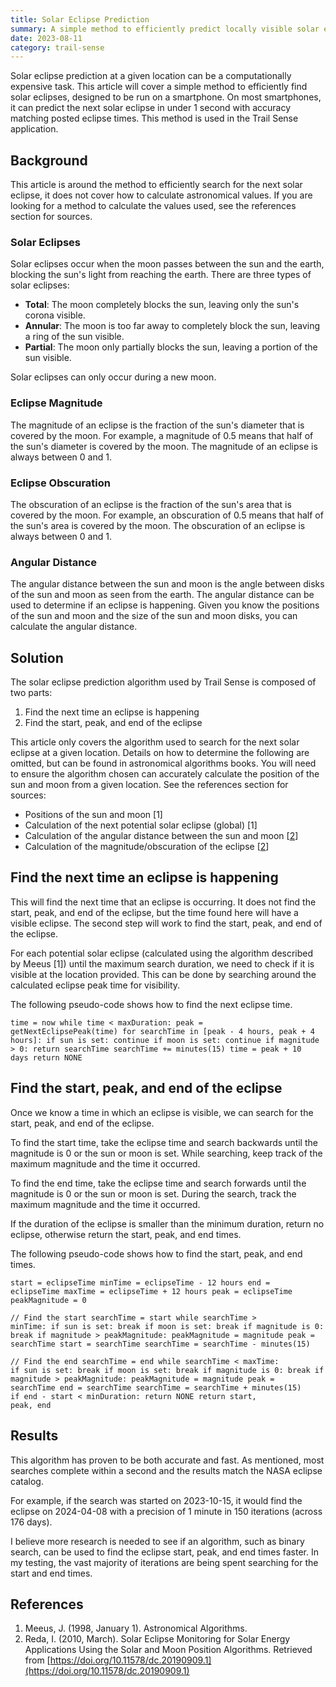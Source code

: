 ```yaml
---
title: Solar Eclipse Prediction
summary: A simple method to efficiently predict locally visible solar eclipses, designed to be run on a smartphone.
date: 2023-08-11
category: trail-sense
---
```


Solar eclipse prediction at a given location can be a computationally expensive task. This article will cover a simple method to efficiently find solar eclipses, designed to be run on a smartphone. On most smartphones, it can predict the next solar eclipse in under 1 second with accuracy matching posted eclipse times. This method is used in the Trail Sense application.

## Background

This article is around the method to efficiently search for the next solar eclipse, it does not cover how to calculate astronomical values. If you are looking for a method to calculate the values used, see the references section for sources.

### Solar Eclipses
Solar eclipses occur when the moon passes between the sun and the earth, blocking the sun's light from reaching the earth. There are three types of solar eclipses:

- **Total**: The moon completely blocks the sun, leaving only the sun's corona visible.
- **Annular**: The moon is too far away to completely block the sun, leaving a ring of the sun visible.
- **Partial**: The moon only partially blocks the sun, leaving a portion of the sun visible.

Solar eclipses can only occur during a new moon.

### Eclipse Magnitude
The magnitude of an eclipse is the fraction of the sun's diameter that is covered by the moon. For example, a magnitude of 0.5 means that half of the sun's diameter is covered by the moon. The magnitude of an eclipse is always between 0 and 1.

### Eclipse Obscuration
The obscuration of an eclipse is the fraction of the sun's area that is covered by the moon. For example, an obscuration of 0.5 means that half of the sun's area is covered by the moon. The obscuration of an eclipse is always between 0 and 1.

### Angular Distance
The angular distance between the sun and moon is the angle between disks of the sun and moon as seen from the earth. The angular distance can be used to determine if an eclipse is happening. Given you know the positions of the sun and moon and the size of the sun and moon disks, you can calculate the angular distance.

## Solution

The solar eclipse prediction algorithm used by Trail Sense is composed of two parts:

1. Find the next time an eclipse is happening
2. Find the start, peak, and end of the eclipse

This article only covers the algorithm used to search for the next solar eclipse at a given location. Details on how to determine the following are omitted, but can be found in astronomical algorithms books. You will need to ensure the algorithm chosen can accurately calculate the position of the sun and moon from a given location. See the references section for sources:

- Positions of the sun and moon [1]
- Calculation of the next potential solar eclipse (global) [1]
- Calculation of the angular distance between the sun and moon [[2](https://doi.org/10.11578/dc.20190909.1)]
- Calculation of the magnitude/obscuration of the eclipse [[2](https://doi.org/10.11578/dc.20190909.1)]

## Find the next time an eclipse is happening
This will find the next time that an eclipse is occurring. It does not find the start, peak, and end of the eclipse, but the time found here will have a visible eclipse. The second step will work to find the start, peak, and end of the eclipse.

For each potential solar eclipse (calculated using the algorithm described by Meeus [1]) until the maximum search duration, we need to check if it is visible at the location provided. This can be done by searching around the calculated eclipse peak time for visibility.

The following pseudo-code shows how to find the next eclipse time.

<code>time = now
while time < maxDuration:
    peak = getNextEclipsePeak(time)
    for searchTime in [peak - 4 hours, peak + 4 hours]:
        if sun is set:
            continue
        if moon is set:
            continue
        if magnitude > 0:
            return searchTime
        searchTime += minutes(15)
    time = peak + 10 days
return NONE
</code>

## Find the start, peak, and end of the eclipse
Once we know a time in which an eclipse is visible, we can search for the start, peak, and end of the eclipse.

To find the start time, take the eclipse time and search backwards until the magnitude is 0 or the sun or moon is set. While searching, keep track of the maximum magnitude and the time it occurred.

To find the end time, take the eclipse time and search forwards until the magnitude is 0 or the sun or moon is set. During the search, track the maximum magnitude and the time it occurred.

If the duration of the eclipse is smaller than the minimum duration, return no eclipse, otherwise return the start, peak, and end times.

The following pseudo-code shows how to find the start, peak, and end times.

<code>start = eclipseTime
minTime = eclipseTime - 12 hours
end = eclipseTime
maxTime = eclipseTime + 12 hours
peak = eclipseTime
peakMagnitude = 0
</code>

<code>// Find the start
searchTime = start
while searchTime > minTime:
    if sun is set:
        break
    if moon is set:
        break
    if magnitude is 0:
        break
    if magnitude > peakMagnitude:
        peakMagnitude = magnitude
        peak = searchTime
    start = searchTime
    searchTime = searchTime - minutes(15)
</code>

<code>// Find the end
searchTime = end
while searchTime < maxTime:
    if sun is set:
        break
    if moon is set:
        break
    if magnitude is 0:
        break
    if magnitude > peakMagnitude:
        peakMagnitude = magnitude
        peak = searchTime
    end = searchTime
    searchTime = searchTime + minutes(15)
</code>
<code>if end - start < minDuration:
    return NONE
return start, peak, end
</code>

## Results
This algorithm has proven to be both accurate and fast. As mentioned, most searches complete within a second and the results match the NASA eclipse catalog.

For example, if the search was started on 2023-10-15, it would find the eclipse on 2024-04-08 with a precision of 1 minute in 150 iterations (across 176 days).

I believe more research is needed to see if an algorithm, such as binary search, can be used to find the eclipse start, peak, and end times faster. In my testing, the vast majority of iterations are being spent searching for the start and end times.

## References
1. Meeus, J. (1998, January 1). Astronomical Algorithms.
2. Reda, I. (2010, March). Solar Eclipse Monitoring for Solar Energy Applications Using the Solar and Moon Position Algorithms. Retrieved from [https://doi.org/10.11578/dc.20190909.1](https://doi.org/10.11578/dc.20190909.1)